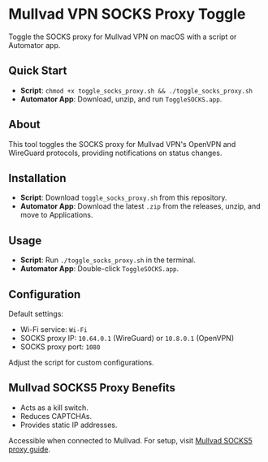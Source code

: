 # Mullvad VPN SOCKS Proxy Toggle

Toggle the SOCKS proxy for Mullvad VPN on macOS with a script or Automator app.

## Quick Start

- **Script**: `chmod +x toggle_socks_proxy.sh && ./toggle_socks_proxy.sh`
- **Automator App**: Download, unzip, and run `ToggleSOCKS.app`.

## About

This tool toggles the SOCKS proxy for Mullvad VPN's OpenVPN and WireGuard protocols, providing notifications on status changes.

## Installation

- **Script**: Download `toggle_socks_proxy.sh` from this repository.
- **Automator App**: Download the latest `.zip` from the releases, unzip, and move to Applications.

## Usage

- **Script**: Run `./toggle_socks_proxy.sh` in the terminal.
- **Automator App**: Double-click `ToggleSOCKS.app`.

## Configuration

Default settings:
- Wi-Fi service: `Wi-Fi`
- SOCKS proxy IP: `10.64.0.1` (WireGuard) or `10.8.0.1` (OpenVPN)
- SOCKS proxy port: `1080`

Adjust the script for custom configurations.

## Mullvad SOCKS5 Proxy Benefits

- Acts as a kill switch.
- Reduces CAPTCHAs.
- Provides static IP addresses.

Accessible when connected to Mullvad. For setup, visit [Mullvad SOCKS5 proxy guide](https://mullvad.net/en/help/socks5-proxy/).